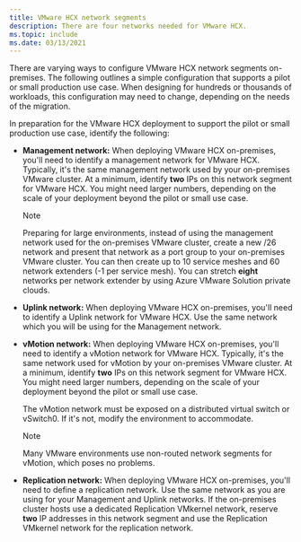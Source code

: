 ```yaml
---
title: VMware HCX network segments
description: There are four networks needed for VMware HCX.
ms.topic: include
ms.date: 03/13/2021
---
```


<!-- Used in avs-production-ready-deployment.md and tutorial-deploy-vmware-hcx.md -->

There are varying ways to configure VMware HCX network segments on-premises. The following outlines a simple configuration that supports a pilot or small production use case.  When designing for hundreds or thousands of workloads, this configuration may need to change, depending on the needs of the migration.  

In preparation for the VMware HCX deployment to support the pilot or small production use case, identify the following:

- **Management network:** When deploying VMware HCX on-premises, you'll need to identify a management network for VMware HCX.  Typically, it's the same management network used by your on-premises VMware cluster.  At a minimum, identify **two** IPs on this network segment for VMware HCX. You might need larger numbers, depending on the scale of your deployment beyond the pilot or small use case.

  > [!NOTE]
  > Preparing for large environments, instead of using the management network used for the on-premises VMware cluster, create a new /26 network and present that network as a port group to your on-premises VMware cluster.  You can then create up to 10 service meshes and 60 network extenders (-1 per service mesh). You can stretch **eight** networks per network extender by using Azure VMware Solution private clouds.
  >

- **Uplink network:** When deploying VMware HCX on-premises, you'll need to identify a Uplink network for VMware HCX. Use the same network which you will be using for the Management network. 

- **vMotion network:** When deploying VMware HCX on-premises, you'll need to identify a vMotion network for VMware HCX.  Typically, it's the same network used for vMotion by your on-premises VMware cluster.  At a minimum, identify **two** IPs on this network segment for VMware HCX. You might need larger numbers, depending on the scale of your deployment beyond the pilot or small use case.

   The vMotion network must be exposed on a distributed virtual switch or vSwitch0. If it's not, modify the environment to accommodate.

   > [!NOTE]
   > Many VMware environments use non-routed network segments for vMotion, which poses no problems.
  
- **Replication network:** When deploying VMware HCX on-premises, you'll need to define a replication network. Use the same network as you are using for your Management and Uplink networks.  If the on-premises cluster hosts use a dedicated Replication VMkernel network, reserve **two** IP addresses in this network segment and use the Replication VMkernel network for the replication network.
